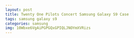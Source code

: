```yaml
---
layout: post
title: Twenty One Pilots Concert Samsung Galaxy S9 Case
tags: samsung galaxy s9
categories: samsung
img: 10Wbxe6VgAiPGPGQxGPIQLJNOYmXVRizs
---
```

